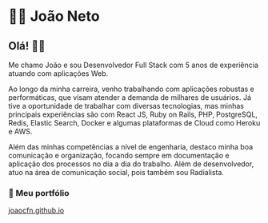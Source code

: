 
# 👨‍💻 João Neto

## Olá! 👋🏾
 
Me chamo João e sou Desenvolvedor Full Stack com 5 anos de experiência atuando com aplicações Web. 

Ao longo da minha carreira, venho trabalhando com aplicações robustas e performáticas, que visam atender a demanda de milhares de usuários. Já tive a oportunidade de trabalhar com diversas tecnologias, mas minhas principais experiências são com React JS, Ruby on Rails, PHP, PostgreSQL, Redis, Elastic Search, Docker e algumas plataformas de Cloud como Heroku e AWS.

Além das minhas competências a nível de engenharia, destaco minha boa comunicação e organização, focando sempre em documentação e aplicação dos processos no dia a dia do trabalho. Além de desenvolvedor, atuo na área de comunicação social, pois também sou Radialista.

### 🔗 Meu portfólio

<a href="https://joaocfn.github.io/">joaocfn.github.io</a>



